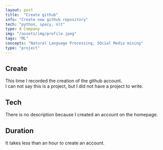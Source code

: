 ```yaml
---
layout: post
title:  "Create github"
info: "Create new github repository"
tech: "python, spacy, nlt"
type: A Company
img: "/assets/img/profile.jpeg" 
tags: "ML"
concepts: "Natural Language Processing, SOcial Media mining"
type: "project"
---
```


## Create 
This time I recorded the creation of the github account.  
I can not say this is a project, but I did not have a project to write.  

## Tech
There is no description because I created an account on the homepage.  

## Duration
It takes less than an hour to create an account.
